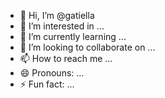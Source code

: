 - 👋 Hi, I’m @gatiella
- 👀 I’m interested in ...
- 🌱 I’m currently learning ...
- 💞️ I’m looking to collaborate on ...
- 📫 How to reach me ...
- 😄 Pronouns: ...
- ⚡ Fun fact: ...

<!---
gatiella/gatiella is a ✨ special ✨ repository because its `README.md` (this file) appears on your GitHub profile.
You can click the Preview link to take a look at your changes.
--->
